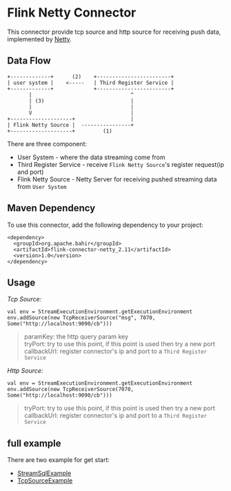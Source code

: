 #   Flink Netty Connector

This connector provide tcp source and http source for receiving push data, implemented by [Netty](http://netty.io). 

##  Data Flow

```
+-------------+      (2)    +------------------------+
| user system |    <-----   | Third Register Service |           
+-------------+             +------------------------+
       |                                ^
       | (3)                            |
       |                                |
       V                                |
+--------------------+                  |
| Flink Netty Source |  ----------------+
+--------------------+         (1)
```

There are three component:

*   User System - where the data streaming come from
*   Third Register Service - receive `Flink Netty Source`'s register request(ip and port)
*   Flink Netty Source - Netty Server for receiving pushed streaming data from `User System`


##   Maven Dependency
To use this connector, add the following dependency to your project:

```
<dependency>
  <groupId>org.apache.bahir</groupId>
  <artifactId>flink-connector-netty_2.11</artifactId>
  <version>1.0</version>
</dependency>
```

##  Usage

*Tcp Source:*

```
val env = StreamExecutionEnvironment.getExecutionEnvironment
env.addSource(new TcpReceiverSource("msg", 7070, Some("http://localhost:9090/cb")))
```
>paramKey:  the http query param key    
>tryPort:   try to use this point, if this point is used then try a new port
>callbackUrl:   register connector's ip and port to a `Third Register Service`

*Http Source:*

```
val env = StreamExecutionEnvironment.getExecutionEnvironment
env.addSource(new TcpReceiverSource(7070, Some("http://localhost:9090/cb")))
```
>tryPort:   try to use this point, if this point is used then try a new port
>callbackUrl:   register connector's ip and port to a `Third Register Service`

##  full example 

There are two example for get start:

*   [StreamSqlExample](https://github.com/apache/bahir-flink/blob/master/flink-connector-netty/src/test/scala/org/apache/flink/streaming/connectors/netty/example/StreamSqlExample.scala)
*   [TcpSourceExample](https://github.com/apache/bahir-flink/blob/master/flink-connector-netty/src/test/scala/org/apache/flink/streaming/connectors/netty/example/TcpSourceExample.scala)

